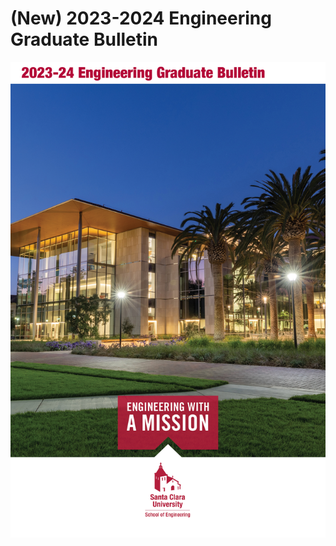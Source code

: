 # (New) 2023-2024 Engineering Graduate Bulletin

![](<.gitbook/assets/Graduate Bulletin Cover 2023.jpg>)
